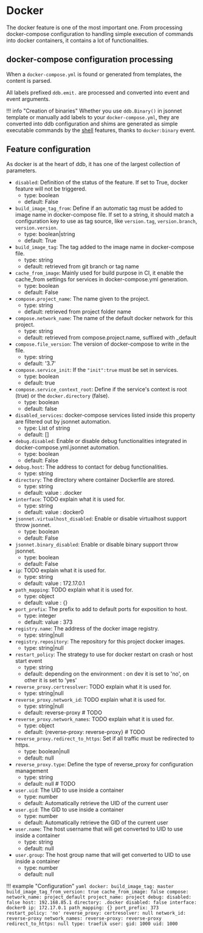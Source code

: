 Docker
===

The docker feature is one of the most important one. From processing docker-compose configuration to 
handling simple execution of commands into docker containers, it contains a lot of functionalities.

docker-compose configuration processing
---

When a `docker-compose.yml` is found or generated from templates, the content is parsed.

All labels prefixed `ddb.emit.` are processed and converted into event and event arguments.

!!! info "Creation of binaries"
    Whether you use `ddb.Binary()` in jsonnet template or manually add labels to your `docker-compose.yml`, they 
    are converted into ddb configuration and shims are generated as simple executable commands by the [shell](shell.md)
    features, thanks to `docker:binary` event.
    
Feature configuration
---
As docker is at the heart of ddb, it has one of the largest collection of parameters. 

- `disabled`: Definition of the status of the feature. If set to True, docker feature will not be triggered.
    - type: boolean
    - default: False
- `build_image_tag_from`: Define if an automatic tag must be added to image name in docker-compose file. If set to a string, it should match a configuration key to use as tag source, like `version.tag`, `version.branch`, `version.version`.
    - type: boolean|string
    - default: True
- `build_image_tag`: The tag added to the image name in docker-compose file.
    - type: string
    - default: retrieved from git branch or tag name
- `cache_from_image`: 
    Mainly used for build purpose in CI, it enable the cache_from settings for services in docker-compose.yml generation.
    - type: boolean
    - default: False
- `compose.project_name`: The name given to the project. 
    - type: string
    - default: retrieved from project folder name
- `compose.network_name`: The name of the default docker network for this project. 
    - type: string
    - default: retrieved from compose.project.name, suffixed with _default
- `compose.file_version`: The version of docker-compose to write in the file.
    - type: string
    - default: '3.7'
- `compose.service_init`: If the `"init":true` must be set in services. 
    - type: boolean
    - default: true
- `compose.service_context_root`: Define if the service's context is root (true) or the `docker.directory` (false).
    - type: boolean
    - default: false
- `disabled_services`: docker-compose services listed inside this property are filtered out by jsonnet automation.
    - type: List of string
    - default: []
- `debug.disabled`: Enable or disable debug functionalities integrated in docker-compose.yml.jsonnet automation.
    - type: boolean
    - default: False
- `debug.host`: The address to contact for debug functionalities.
    - type: string
- `directory`: The directory where container Dockerfile are stored.
    - type: string
    - default: value : .docker
- `interface`: TODO explain what it is used for.
    - type: string
    - default: value : docker0
- `jsonnet.virtualhost_disabled`: Enable or disable virtualhost support throw jsonnet.
    - type: boolean
    - default: False
- `jsonnet.binary_disabled`: Enable or disable binary support throw jsonnet.
    - type: boolean
    - default: False
- `ip`: TODO explain what it is used for.
    - type: string
    - default: value : 172.17.0.1
- `path_mapping`: TODO explain what it is used for.
    - type: object
    - default: value : {}
- `port_prefix`: The prefix to add to default ports for exposition to host.
    - type: integer
    - default: value : 373
- `registry.name`: The address of the docker image registry.
    - type: string|null
- `registry.repository`: The repository for this project docker images.
    - type: string|null
- `restart_policy`: The strategy to use for docker restart on crash or host start event
    - type: string
    - default: depending on the environment : on dev it is set to 'no', on other it is set to 'yes'
- `reverse_proxy.certresolver`: TODO explain what it is used for.
    - type: string|null
- `reverse_proxy.network_id`: TODO explain what it is used for.
    - type: string|null
    - default: reverse-proxy # TODO
- `reverse_proxy.network_names`: TODO explain what it is used for.
    - type: object
    - default: {reverse-proxy: reverse-proxy} # TODO
- `reverse_proxy.redirect_to_https`: Set if all traffic must be redirected to https.
    - type: boolean|null
    - default: null
- `reverse_proxy.type`: Define the type of reverse_proxy for configuration management
    - type: string
    - default: null # TODO
- `user.uid`: The UID to use inside a container
    - type: number
    - default: Automatically retrieve the UID of the current user
- `user.gid`: The GID to use inside a container
    - type: number
    - default: Automatically retrieve the GID of the current user
- `user.name`: The host username that will get converted to UID to use inside a container
  - type: string
  - default: null
- `user.group`: The host group name that will get converted to UID to use inside a container
  - type: number
  - default: null

!!! example "Configuration"
    ```yaml
    docker:
      build_image_tag: master
      build_image_tag_from_version: true
      cache_from_image: false
      compose:
        network_name: project_default
        project_name: project
      debug:
        disabled: false
        host: 192.168.85.1
      directory: .docker
      disabled: false
      interface: docker0
      ip: 172.17.0.1
      path_mapping: {}
      port_prefix: 373
      restart_policy: 'no'
      reverse_proxy:
        certresolver: null
        network_id: reverse-proxy
        network_names:
          reverse-proxy: reverse-proxy
        redirect_to_https: null
        type: traefik
      user:
        gid: 1000
        uid: 1000
    ```